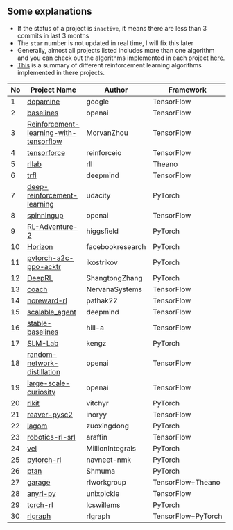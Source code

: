 ## Some explanations 
-  If the status of a project is `inactive`, it means there are less than 3 commits in last 3 months
-  The `star` number is not updated in real time, I will fix this later
-  Generally, almost all projects listed includes more than one algorithm and you can check out the algorithms implemented in each project [here](https://github.com/godmoves/reinforcement_learning_collections/blob/master/PROJECT_DETAIL.md).
- [This](https://github.com/godmoves/reinforcement_learning_collections/blob/master/ALGORITHM.md) is a summary of different reinforcement learning algorithms implemented in there projects.


|No|Project Name|Author|Framework|Status|Stars|
|--|------------|------|---------|------|-----|
|1|[dopamine](https://github.com/google/dopamine)|google|TensorFlow|active|6459|
|2|[baselines](https://github.com/openai/baselines)|openai|TensorFlow|active|6173|
|3|[Reinforcement-learning-with-tensorflow](https://github.com/MorvanZhou/Reinforcement-learning-with-tensorflow)|MorvanZhou|TensorFlow|active|2674|
|4|[tensorforce](https://github.com/reinforceio/tensorforce)|reinforceio|TensorFlow|active|2072|
|5|[rllab](https://github.com/rll/rllab)|rll|Theano|inactive|1930|
|6|[trfl](https://github.com/deepmind/trfl)|deepmind|TensorFlow|active|1930|
|7|[deep-reinforcement-learning](https://github.com/udacity/deep-reinforcement-learning)|udacity|PyTorch|inactive|1679|
|8|[spinningup](https://github.com/openai/spinningup)|openai|TensorFlow|active|1631|
|9|[RL-Adventure-2](https://github.com/higgsfield/RL-Adventure-2)|higgsfield|PyTorch|inactive|1479|
|10|[Horizon](https://github.com/facebookresearch/Horizon)|facebookresearch|PyTorch|active|1363|
|11|[pytorch-a2c-ppo-acktr](https://github.com/ikostrikov/pytorch-a2c-ppo-acktr)|ikostrikov|PyTorch|active|1026|
|12|[DeepRL](https://github.com/ShangtongZhang/DeepRL)|ShangtongZhang|PyTorch|active|963|
|13|[coach](https://github.com/NervanaSystems/coach)|NervanaSystems|TensorFlow|active|955|
|14|[noreward-rl](https://github.com/pathak22/noreward-rl)|pathak22|TensorFlow|inactive|869|
|15|[scalable_agent](https://github.com/deepmind/scalable_agent)|deepmind|TensorFlow|inactive|535|
|16|[stable-baselines](https://github.com/hill-a/stable-baselines)|hill-a|TensorFlow|active|424|
|17|[SLM-Lab](https://github.com/kengz/SLM-Lab)|kengz|PyTorch|active|407|
|18|[random-network-distillation](https://github.com/openai/random-network-distillation)|openai|TensorFlow|active|388|
|19|[large-scale-curiosity](https://github.com/openai/large-scale-curiosity)|openai|TensorFlow|inactive|364|
|20|[rlkit](https://github.com/vitchyr/rlkit)|vitchyr|PyTorch|active|324|
|21|[reaver-pysc2](https://github.com/inoryy/reaver-pysc2)|inoryy|TensorFlow|active|271|
|22|[lagom](https://github.com/zuoxingdong/lagom)|zuoxingdong|PyTorch|active|203|
|23|[robotics-rl-srl](https://github.com/araffin/robotics-rl-srl)|araffin|TensorFlow|active|198|
|24|[vel](https://github.com/MillionIntegrals/vel)|MillionIntegrals|PyTorch|active|185|
|25|[pytorch-rl](https://github.com/navneet-nmk/pytorch-rl)|navneet-nmk|PyTorch|active|160|
|26|[ptan](https://github.com/Shmuma/ptan)|Shmuma|PyTorch|inactive|128|
|27|[garage](https://github.com/rlworkgroup/garage)|rlworkgroup|TensorFlow+Theano|active|122|
|28|[anyrl-py](https://github.com/unixpickle/anyrl-py)|unixpickle|TensorFlow|inactive|94|
|29|[torch-rl](https://github.com/lcswillems/torch-rl)|lcswillems|PyTorch|active|71|
|30|[rlgraph](https://github.com/rlgraph/rlgraph)|rlgraph|TensorFlow+PyTorch|active|35|
